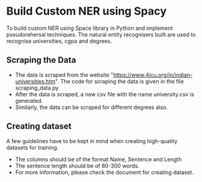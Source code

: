 # Build Custom NER using Spacy
To build custom NER using Space library in Python and implement pseudorehersal techniques. The natural entity recognisers built are used to recognise universities, cgpa and degrees.

## Scraping the Data
* The data is scraped from the website "https://www.4icu.org/in/indian-universities.htm". The code for scraping the data is given in the file scraping_data.py
* After the data is scraped, a new csv file with the name university.csv is generated. 
* Similarly, the data can be scraped for different degrees also. 

## Creating dataset
A few guidelines have to be kept in mind when creating high-quality datasets for training.
* The columns should be of the format Name, Sentence and Length
* The sentence length should be of 80-300 words.
* For more information, please check the document for creating dataset.
